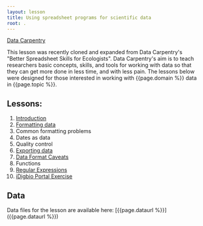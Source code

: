 ```yaml
---
layout: lesson
title: Using spreadsheet programs for scientific data
root: .
---
```



[Data Carpentry](http://www.datacarpentry.org/)

This lesson was recently cloned and expanded from Data Carpentry's "Better Spreadsheet Skills for Ecologists". Data Carpentry's aim is to teach researchers basic concepts, skills, and tools for working with data so that they can get more done in less
time, and with less pain. The lessons below were designed for those interested
in working with {{page.domain %}} data in {{page.topic %}}.

## Lessons:

1. [Introduction](00-intro.html)
2. [Formatting data](01-format-data.html)
3. Common formatting problems
4. Dates as data
5. Quality control
6. [Exporting data](05-exporting-data.html)
7. [Data Format Caveats](06-data-formats-caveats.html)
8. Functions
9. [Regular Expressions](08-regular-expressions.html)
10. [iDigbio Portal Exercise](09-iDigBio-portal.html)



## Data

Data files for the lesson are available here: [{{page.dataurl %}}]({{page.dataurl %}})


